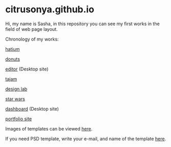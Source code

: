 # citrusonya.github.io
Hi, my name is Sasha, in this repository you can see my first works in the field of web page layout. 

Chronology of my works:

[hatium](https://hatium.ru)

[donuts](https://citrusonya.github.io/donuts/)

[editor](https://citrusonya.github.io/editor/) (Desktop site)

[tajam](https://citrusonya.github.io/tajam/)

[design lab](https://citrusonya.github.io/designLab/)

[star wars](https://citrusonya.github.io/starwars/)

[dashboard](https://citrusonya.github.io/dashboard/) (Desktop site)

[portfolio site](https://citrusonya.github.io)

Images of templates can be viewed [here](https://github.com/citrusonya/citrusonya.github.io/tree/master/template%20images).

If you need PSD template, write your e-mail, and name of the template [here](https://github.com/citrusonya/citrusonya.github.io/issues).
